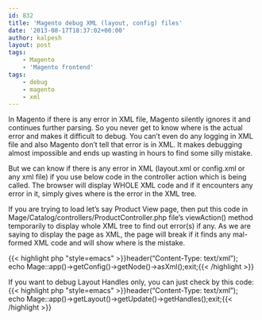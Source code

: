 ```yaml
---
id: 832
title: 'Magento debug XML (layout, config) files'
date: '2013-08-17T18:37:02+00:00'
author: kalpesh
layout: post
tags:
    - Magento
    - 'Magento frontend'
tags:
    - debug
    - magento
    - xml
---
```


In Magento if there is any error in XML file, Magento silently ignores it and continues further parsing. So you never get to know where is the actual error and makes it difficult to debug. You can’t even do any logging in XML file and also Magento don’t tell that error is in XML. It makes debugging almost impossible and ends up wasting in hours to find some silly mistake.

But we can know if there is any error in XML (layout.xml or config.xml or any xml file) if you use below code in the controller action which is being called. The browser will display WHOLE XML code and if it encounters any error in it, simply gives where is the error in the XML tree.

If you are trying to load let’s say Product View page, then put this code in Mage/Catalog/controllers/ProductController.php file’s viewAction() method temporarily to display whole XML tree to find out error(s) if any. As we are saying to display the page as XML, the page will break if it finds any mal-formed XML code and will show where is the mistake.

{{< highlight php "style=emacs" >}}header(“Content-Type: text/xml”);  
echo Mage::app()->getConfig()->getNode()->asXml();exit;{{< /highlight >}}

If you want to debug Layout Handles only, you can just check by this code:  
{{< highlight php "style=emacs" >}}header(“Content-Type: text/xml”);  
echo Mage::app()->getLayout()->getUpdate()->getHandles();exit;{{< /highlight >}}